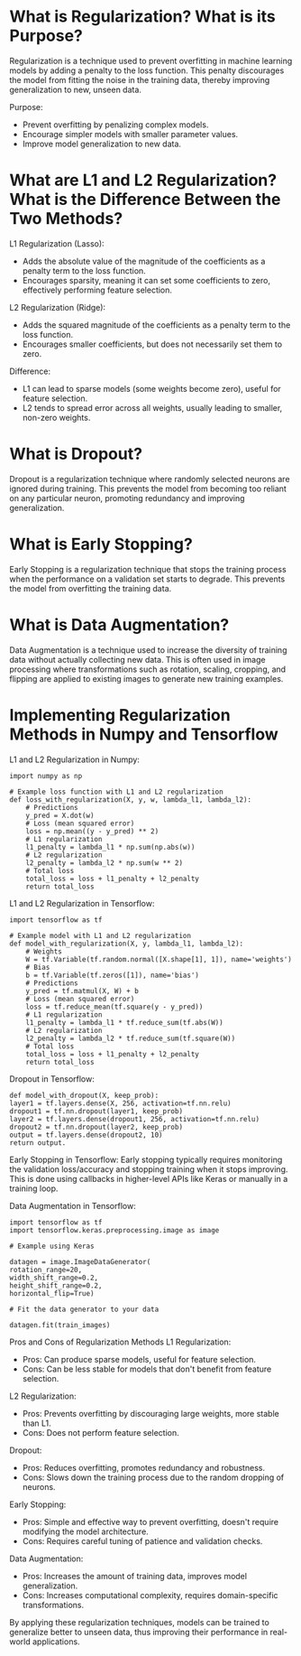 # What is Regularization? What is its Purpose?

Regularization is a technique used to prevent overfitting in machine learning models by adding a penalty to the loss function. This penalty discourages the model from fitting the noise in the training data, thereby improving generalization to new, unseen data.

Purpose:

- Prevent overfitting by penalizing complex models.
- Encourage simpler models with smaller parameter values.
- Improve model generalization to new data.

# What are L1 and L2 Regularization? What is the Difference Between the Two Methods?

L1 Regularization (Lasso):

- Adds the absolute value of the magnitude of the coefficients as a penalty term to the loss function.
- Encourages sparsity, meaning it can set some coefficients to zero, effectively performing feature selection.

L2 Regularization (Ridge):

- Adds the squared magnitude of the coefficients as a penalty term to the loss function.
- Encourages smaller coefficients, but does not necessarily set them to zero.

Difference:

- L1 can lead to sparse models (some weights become zero), useful for feature selection.
- L2 tends to spread error across all weights, usually leading to smaller, non-zero weights.

# What is Dropout?

Dropout is a regularization technique where randomly selected neurons are ignored during training. This prevents the model from becoming too reliant on any particular neuron, promoting redundancy and improving generalization.

# What is Early Stopping?

Early Stopping is a regularization technique that stops the training process when the performance on a validation set starts to degrade. This prevents the model from overfitting the training data.

# What is Data Augmentation?

Data Augmentation is a technique used to increase the diversity of training data without actually collecting new data. This is often used in image processing where transformations such as rotation, scaling, cropping, and flipping are applied to existing images to generate new training examples.

# Implementing Regularization Methods in Numpy and Tensorflow

L1 and L2 Regularization in Numpy:

    import numpy as np

    # Example loss function with L1 and L2 regularization
    def loss_with_regularization(X, y, w, lambda_l1, lambda_l2):
        # Predictions
        y_pred = X.dot(w)
        # Loss (mean squared error)
        loss = np.mean((y - y_pred) ** 2)
        # L1 regularization
        l1_penalty = lambda_l1 * np.sum(np.abs(w))
        # L2 regularization
        l2_penalty = lambda_l2 * np.sum(w ** 2)
        # Total loss
        total_loss = loss + l1_penalty + l2_penalty
        return total_loss

L1 and L2 Regularization in Tensorflow:

    import tensorflow as tf

    # Example model with L1 and L2 regularization
    def model_with_regularization(X, y, lambda_l1, lambda_l2):
        # Weights
        W = tf.Variable(tf.random.normal([X.shape[1], 1]), name='weights')
        # Bias
        b = tf.Variable(tf.zeros([1]), name='bias')
        # Predictions
        y_pred = tf.matmul(X, W) + b
        # Loss (mean squared error)
        loss = tf.reduce_mean(tf.square(y - y_pred))
        # L1 regularization
        l1_penalty = lambda_l1 * tf.reduce_sum(tf.abs(W))
        # L2 regularization
        l2_penalty = lambda_l2 * tf.reduce_sum(tf.square(W))
        # Total loss
        total_loss = loss + l1_penalty + l2_penalty
        return total_loss

Dropout in Tensorflow:

    def model_with_dropout(X, keep_prob):
    layer1 = tf.layers.dense(X, 256, activation=tf.nn.relu)
    dropout1 = tf.nn.dropout(layer1, keep_prob)
    layer2 = tf.layers.dense(dropout1, 256, activation=tf.nn.relu)
    dropout2 = tf.nn.dropout(layer2, keep_prob)
    output = tf.layers.dense(dropout2, 10)
    return output.

Early Stopping in Tensorflow:
Early stopping typically requires monitoring the validation loss/accuracy and stopping training when it stops improving. This is done using callbacks in higher-level APIs like Keras or manually in a training loop.

Data Augmentation in Tensorflow:

    import tensorflow as tf
    import tensorflow.keras.preprocessing.image as image

    # Example using Keras

    datagen = image.ImageDataGenerator(
    rotation_range=20,
    width_shift_range=0.2,
    height_shift_range=0.2,
    horizontal_flip=True)

    # Fit the data generator to your data

    datagen.fit(train_images)

Pros and Cons of Regularization Methods
L1 Regularization:

- Pros: Can produce sparse models, useful for feature selection.
- Cons: Can be less stable for models that don't benefit from feature selection.

L2 Regularization:

- Pros: Prevents overfitting by discouraging large weights, more stable than L1.
- Cons: Does not perform feature selection.

Dropout:

- Pros: Reduces overfitting, promotes redundancy and robustness.
- Cons: Slows down the training process due to the random dropping of neurons.

Early Stopping:

- Pros: Simple and effective way to prevent overfitting, doesn't require modifying the model architecture.
- Cons: Requires careful tuning of patience and validation checks.

Data Augmentation:

- Pros: Increases the amount of training data, improves model generalization.
- Cons: Increases computational complexity, requires domain-specific transformations.

By applying these regularization techniques, models can be trained to generalize better to unseen data, thus improving their performance in real-world applications.
